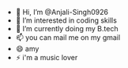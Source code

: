 - 👋 Hi, I’m @Anjali-Singh0926
- 👀 I’m interested in coding skills
- 🌱 I’m currently doing my B.tech
- 📫 you can mail me on my gmail
- 😄 amy
- ⚡ i'm a music lover 

<!---
Anjali-Singh0926/Anjali-Singh0926 is a ✨ special ✨ repository because its `README.md` (this file) appears on your GitHub profile.
You can click the Preview link to take a look at your changes.
--->
